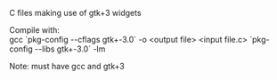 C files making use of gtk+3 widgets

Compile with:<br/>
gcc \`pkg-config --cflags gtk+-3.0\` -o \<output file\> \<input file.c\> \`pkg-config --libs gtk+-3.0\` -lm

Note: must have gcc and gtk+3


